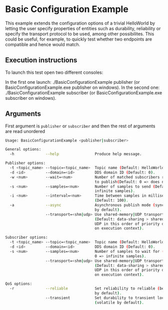# Basic Configuration Example

This example extends the configuration options of a trivial HelloWorld by letting the user specify properties of
entities such as durability, reliability or specify the transport protocol to be used, among other possibilites. This
could be useful, for example, to quickly test whether two endpoints are compatible and hence would match.

## Execution instructions

To launch this test open two different consoles:

In the first one launch: ./BasicConfigurationExample publisher (or BasicConfigurationExample.exe publisher on windows).
In the second one: ./BasicConfigurationExample subscriber (or BasicConfigurationExample.exe subscriber on windows).

## Arguments

First argument is `publisher` or `subscriber` and then the rest of arguments are read unordered

```sh
Usage: BasicConfigurationExample <publisher|subscriber>

General options:
  -h              --help                Produce help message.

Publisher options:
  -t <topic_name> --topic=<topic_name>  Topic name (Default: HelloWorldTopic).
  -d <id>         --domain=<id>         DDS domain ID (Default: 0).
  -w <num>        --wait=<num>          Number of matched subscribers required
                                        to publish(Default: 0 => does not wait).
  -s <num>        --samples=<num>       Number of samples to send (Default: 0 =>
                                        infinite samples).
  -i <num>        --interval=<num>      Time between samples in milliseconds
                                        (Default: 100).
  -a              --async               Asynchronous publish mode (synchronous
                                        by default).
                  --transport=<shm|udp> Use shared-memory|UDP transport
                                        (Default: data-sharing > shared-memory >
                                        UDP in this order of priority depending
                                        on execution context).

Subscriber options:
  -t <topic_name> --topic=<topic_name>  Topic name (Default: HelloWorldTopic).
  -d <id>         --domain=<id>         DDS domain ID (Default: 0).
  -s <num>        --samples=<num>       Number of samples to wait for (Default:
                                        0 => infinite samples).
                  --transport=<shm|udp> Use shared-memory|UDP transport
                                        (Default: data-sharing > shared-memory >
                                        UDP in this order of priority depending
                                        on execution context).

QoS options:
  -r              --reliable            Set reliability to reliable (best-effort
                                        by default).
                  --transient           Set durability to transient local
                                        (volatile by default).
```